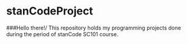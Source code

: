 # stanCodeProject
###Hello there!/
This repository holds my programming projects done during the period of stanCode SC101 course.
